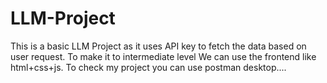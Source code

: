 # LLM-Project
This is a basic LLM Project as it uses API key to fetch the data based on user request.
To make it to intermediate level We can use the frontend like html+css+js.
To check my project you can use postman desktop....
